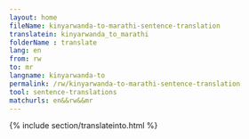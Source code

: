 ```yaml
---
layout: home
fileName: kinyarwanda-to-marathi-sentence-translation
translatein: kinyarwanda_to_marathi
folderName : translate
lang: en
from: rw
to: mr
langname: kinyarwanda-to
permalink: /rw/kinyarwanda-to-marathi-sentence-translation
tool: sentence-translations
matchurls: en&&rw&&mr
---
```

{% include section/translateinto.html %}
